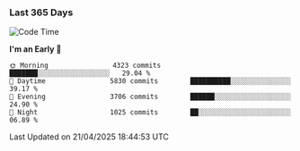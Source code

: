 ### Last 365 Days
<!--START_SECTION:waka-->
![Code Time](http://img.shields.io/badge/Code%20Time-1%2C085%20hrs%2019%20mins-blue)

**I'm an Early 🐤** 

```text
🌞 Morning                4323 commits        ███████░░░░░░░░░░░░░░░░░░   29.04 % 
🌆 Daytime                5830 commits        ██████████░░░░░░░░░░░░░░░   39.17 % 
🌃 Evening                3706 commits        ██████░░░░░░░░░░░░░░░░░░░   24.90 % 
🌙 Night                  1025 commits        ██░░░░░░░░░░░░░░░░░░░░░░░   06.89 % 
```



 Last Updated on 21/04/2025 18:44:53 UTC
<!--END_SECTION:waka-->

<!--
**BrianCurliss/BrianCurliss** is a ✨ _special_ ✨ repository because its `README.md` (this file) appears on your GitHub profile.

Here are some ideas to get you started:

- 🔭 I’m currently working on ...
- 🌱 I’m currently learning ...
- 👯 I’m looking to collaborate on ...
- 🤔 I’m looking for help with ...
- 💬 Ask me about ...
- 📫 How to reach me: ...
- 😄 Pronouns: ...
- ⚡ Fun fact: ...
-->
